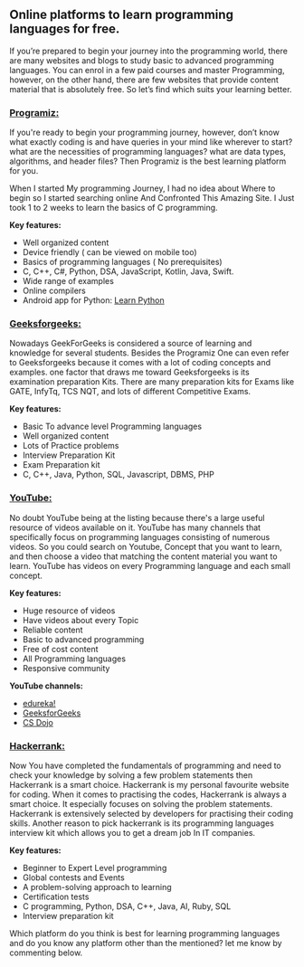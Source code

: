 ## Online platforms to learn programming languages for free.

If you’re prepared to begin your journey into the programming world, there are many websites and blogs to study basic to advanced programming languages. You can enrol in a few paid courses and master Programming, however, on the other hand, there are few websites that provide content material that is absolutely free. So let’s find which suits your learning better.

###  [Programiz:](https://www.programiz.com/) 
If you're ready to begin your programming journey, however, don’t know what exactly coding is and have queries in your mind like wherever to start? what are the necessities of programming languages? what are data types, algorithms, and header files? Then Programiz is the best learning platform for you.

When I started My programming Journey, I had no idea about Where to begin so I started searching online And Confronted This Amazing Site. I Just took 1 to 2 weeks to learn the basics of C programming.

**Key features:**

- Well organized content
- Device friendly ( can be viewed on mobile too)
- Basics of programming languages ( No prerequisites)
- C, C++, C#, Python, DSA, JavaScript, Kotlin, Java, Swift.
- Wide range of examples
- Online compilers
- Android app for Python:  [Learn Python](https://play.google.com/store/apps/details?id=com.programiz.learnpython&referrer=utm_campaign%3Dprogramiz-homepage%26utm_source%3Dprogramiz-website) 

###  [Geeksforgeeks:](https://www.geeksforgeeks.org/) 

Nowadays GeekForGeeks is considered a source of learning and knowledge for several students. Besides the Programiz One can even refer to Geeksforgeeks because it comes with a lot of coding concepts and examples. one factor that draws me toward Geeksforgeeks is its examination preparation Kits. There are many preparation kits for Exams like GATE, InfyTq, TCS NQT, and lots of different Competitive Exams.

**Key features:**

- Basic To advance level Programming languages
- Well organized content
- Lots of Practice problems
- Interview Preparation Kit
- Exam Preparation kit
- C, C++, Java, Python, SQL, Javascript, DBMS, PHP

###  [YouTube:](http://youtube.com) 

No doubt YouTube being at the listing because there's a large useful resource of videos available on it. YouTube has many channels that specifically focus on programming languages consisting of numerous videos. So you could search on Youtube, Concept that you want to learn, and then choose a video that matching the content material you want to learn. YouTube has videos on every Programming language and each small concept.

**Key features:**

- Huge resource of videos
- Have videos about every Topic
- Reliable content
- Basic to advanced programming
- Free of cost content
- All Programming languages
- Responsive community

**YouTube channels:**

-  [edureka!](https://www.youtube.com/c/edurekaIN) 
-  [GeeksforGeeks](https://www.youtube.com/c/GeeksforGeeksVideos) 
-  [CS Dojo](https://www.youtube.com/c/CSDojo) 

###  [Hackerrank:](https://www.hackerrank.com) 

Now You have completed the fundamentals of programming and need to check your knowledge by solving a few problem statements then Hackerrank is a smart choice. Hackerrank is my personal favourite website for coding. When it comes to practising the codes, Hackerrank is always a smart choice. It especially focuses on solving the problem statements. Hackerrank is extensively selected by developers for practising their coding skills. Another reason to pick hackerrank is its programming languages interview kit which allows you to get a dream job In IT companies.

**Key features:**

- Beginner to Expert Level programming
- Global contests and Events
- A problem-solving approach to learning
- Certification tests
- C programming, Python, DSA, C++, Java, AI, Ruby, SQL
- Interview preparation kit

Which platform do you think is best for learning programming languages and do you know any platform other than the mentioned? let me know by commenting below.